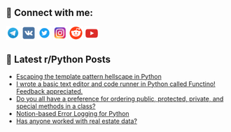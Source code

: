 ## 🔎 Connect with me:
[<img src="https://github.com/bullbesh/bullbesh/blob/main/images/Telegram.png" width="32" height="32" />](https://t.me/bullbesh)
[<img src="https://github.com/bullbesh/bullbesh/blob/main/images/VK.png" width="32" height="32" />](https://vk.com/bullbesh)
[<img src="https://github.com/bullbesh/bullbesh/blob/main/images/Twitter.png" width="32" height="32" />](https://twitter.com/bullbesh1)
[<img src="https://github.com/bullbesh/bullbesh/blob/main/images/Instagram.png" width="32" height="32" />](https://www.instagram.com/bullbesh)
[<img src="https://github.com/bullbesh/bullbesh/blob/main/images/Reddit.png" width="32" height="32" />](https://www.reddit.com/user/bullbesh)
[<img src="https://github.com/bullbesh/bullbesh/blob/main/images/YouTube.png" width="32" height="32" />](https://www.youtube.com/channel/UCtfjRs6uzgq5mfm8S06WTcg)

## 📕 Latest r/Python Posts
<!-- BLOG-POST-LIST:START -->
- [Escaping the template pattern hellscape in Python](https://www.reddit.com/r/Python/comments/1545bqn/escaping_the_template_pattern_hellscape_in_python/)
- [I wrote a basic text editor and code runner in Python called Functino! Feedback appreciated.](https://www.reddit.com/r/Python/comments/1543rrq/i_wrote_a_basic_text_editor_and_code_runner_in/)
- [Do you all have a preference for ordering public, protected, private, and special methods in a class?](https://www.reddit.com/r/Python/comments/1542dlm/do_you_all_have_a_preference_for_ordering_public/)
- [Notion-based Error Logging for Python](https://www.reddit.com/r/Python/comments/1542cuv/notionbased_error_logging_for_python/)
- [Has anyone worked with real estate data?](https://www.reddit.com/r/Python/comments/1541qgt/has_anyone_worked_with_real_estate_data/)
<!-- BLOG-POST-LIST:END -->

